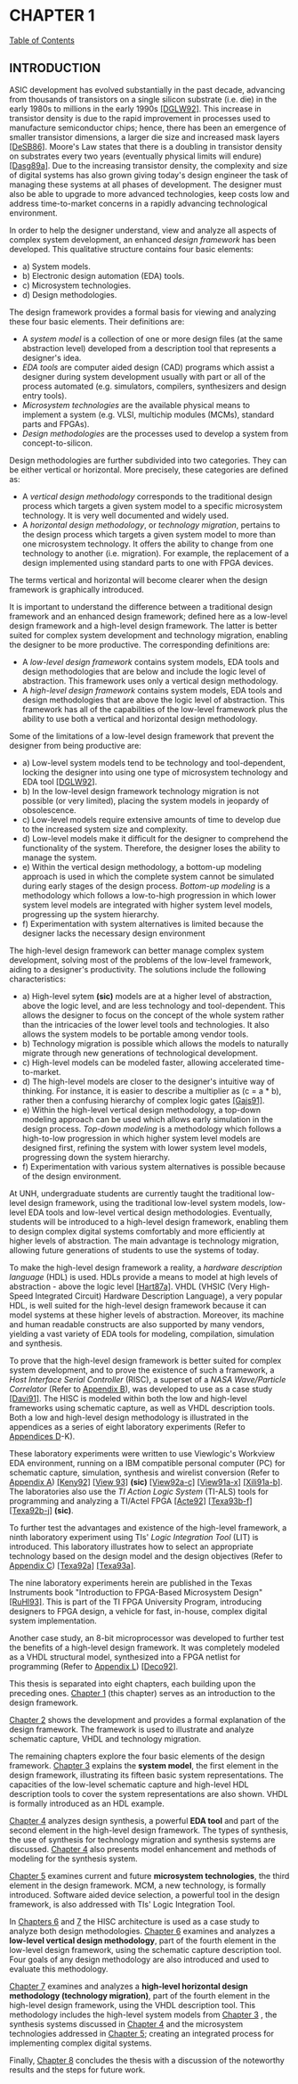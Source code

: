 
# CHAPTER 1

[Table of Contents](https://github.com/JeffDeCola/my-masters-thesis#table-of-contents)

## INTRODUCTION

ASIC development has evolved substantially in the past decade,
advancing from thousands of transistors on a single silicon substrate
(i.e. die) in the early 1980s to millions in the early 1990s
[[DGLW92]](https://github.com/JeffDeCola/my-masters-thesis/blob/master/references/references.md#dglw92).
This increase in transistor density is due to the rapid improvement in
processes used to manufacture semiconductor chips; hence, there has
been an emergence of smaller transistor dimensions, a larger die size
and increased mask layers
[[DeSB86]](https://github.com/JeffDeCola/my-masters-thesis/blob/master/references/references.md#desb86).
Moore's Law states that there is a
doubling in transistor density on substrates every two years
(eventually physical limits will endure)
[[Dasg89a]](https://github.com/JeffDeCola/my-masters-thesis/blob/master/references/references.md#dasg89a).
Due to the increasing transistor density, the complexity and size of
digital systems has also grown giving today's design engineer the task of
managing these systems at all phases of development. The designer
must also be able to upgrade to more advanced technologies, keep costs low
and address time-to-market concerns in a rapidly advancing technological environment.

In order to help the designer understand, view and analyze all aspects of
complex system development, an enhanced *design framework* has been developed.
This qualitative structure contains four basic elements:

* a) System models.
* b) Electronic design automation (EDA) tools.
* c) Microsystem technologies.
* d) Design methodologies.

The design framework provides a formal basis for viewing and analyzing these
four basic elements. Their definitions are:

* A *system model* is a collection of one or more design files
(at the same abstraction level) developed from a description tool
that represents a designer's idea.
* *EDA tools* are computer aided design (CAD) programs which assist a
designer during system development usually with part or all of the
process automated (e.g. simulators, compilers, synthesizers and design entry tools).
* *Microsystem technologies* are the available physical means to implement
a system (e.g. VLSI, multichip modules (MCMs), standard parts and FPGAs).
* *Design methodologies* are the processes used to develop a system from
concept-to-silicon.

Design methodologies are further subdivided into two categories.
They can be either vertical or horizontal. More precisely,
these categories are defined as:

* A *vertical design methodology* corresponds to the traditional design
process which targets a given system model to a specific microsystem technology.
It is very well documented and widely used.
* A *horizontal design methodology*, or *technology migration*, pertains to the
design process which targets a given system model to more than
one microsystem technology. It offers the ability to change from
one technology to another (i.e. migration). For example, the replacement
of a design implemented using standard parts to one with FPGA devices.

The terms vertical and horizontal will become clearer when the
design framework is graphically introduced.

It is important to understand the difference between a traditional design
framework and an enhanced design framework; defined here as a low-level
design framework and a high-level design framework. The latter is better
suited for complex system development and technology migration,
enabling the designer to be more productive. The corresponding definitions are:

* A *low-level design framework* contains system models, EDA tools and
design methodologies that are below and include the logic level of abstraction.
This framework uses only a vertical design methodology.
* A *high-level design framework* contains system models, EDA tools
and design methodologies that are above the logic level of abstraction.
This framework has all of the capabilities of the low-level framework
plus the ability to use both a vertical and horizontal design methodology.

Some of the limitations of a low-level design framework that prevent
the designer from being productive are:

* a) Low-level system models tend to be technology and tool-dependent,
  locking the designer into using one type of microsystem technology and EDA tool
  [[DGLW92]](https://github.com/JeffDeCola/my-masters-thesis/blob/master/references/references.md#dglw92).
* b) In the low-level design framework technology migration is not possible
  (or very limited), placing the system models in jeopardy of obsolescence.
* c) Low-level models require extensive amounts of time to develop due
  to the increased system size and complexity.
* d) Low-level models make it difficult for the designer to comprehend the
  functionality of the system. Therefore, the designer loses the ability
  to manage the system.
* e) Within the vertical design methodology, a bottom-up modeling approach
  is used in which the complete system cannot be simulated during early
  stages of the design process. *Bottom-up modeling* is a methodology which
  follows a low-to-high progression in which lower system level models
  are integrated with higher system level models, progressing up the
  system hierarchy.
* f) Experimentation with system alternatives is limited because the designer
  lacks the necessary design environment

The high-level design framework can better manage complex system development,
solving most of the problems of the low-level framework, aiding to a designer's
productivity. The solutions include the following characteristics:

* a) High-level sytem **(sic)** models are at a higher level of abstraction,
  above the logic level, and are less technology and tool-dependent.
  This allows the designer to focus on the concept of the whole system rather
  than the intricacies of the lower level tools and technologies. It also
  allows the system models to be portable among vendor tools.
* b) Technology migration is possible which allows the models to naturally
  migrate through new generations of technological development.
* c) High-level models can be modeled faster, allowing accelerated time-to-market.
* d) The high-level models are closer to the designer's intuitive way of
  thinking. For instance, it is easier to describe a multiplier as (c = a * b),
  rather then a confusing hierarchy of complex logic gates
  [[Gajs91]](https://github.com/JeffDeCola/my-masters-thesis/blob/master/references/references.md#gajs91).
* e) Within the high-level vertical design methodology, a top-down modeling
  approach can be used which allows early simulation in the design process.
  *Top-down modeling* is a methodology which follows a high-to-low progression
  in which higher system level models are designed first, refining the system
  with lower system level models, progressing down the system hierarchy.
* f) Experimentation with various system alternatives is possible because of
  the design environment.

At UNH, undergraduate students are currently taught the traditional low-level
design framework, using the traditional low-level system models, low-level EDA
tools and low-level vertical design methodologies. Eventually, students will
be introduced to a high-level design framework, enabling them to design complex
digital systems comfortably and more efficiently at higher levels of abstraction.
The main advantage is technology migration, allowing future generations of
students to use the systems of today.

To make the high-level design framework a reality, a *hardware description
language* (HDL) is used. HDLs provide a means to model at high levels of
abstraction - above the logic level
[[Hart87a]](https://github.com/JeffDeCola/my-masters-thesis/blob/master/references/references.md#hart87a).
VHDL (VHSIC (Very High-Speed
Integrated Circuit) Hardware Description Language), a very popular HDL, is well
suited for the high-level design framework because it can model systems at these
higher levels of abstraction. Moreover, its machine and human readable constructs
are also supported by many vendors, yielding a vast variety of EDA tools for
modeling, compilation, simulation and synthesis.

To prove that the high-level design framework is better suited for complex
system development, and to prove the existence of such a framework, a *Host
Interface Serial Controller* (RISC), a superset of a *NASA Wave/Particle Correlator*
(Refer to
[Appendix B](https://github.com/JeffDeCola/my-masters-thesis/blob/master/appendices/appendix-b/appendix-b.md)),
was developed to use as a case study
[[Davi91]](https://github.com/JeffDeCola/my-masters-thesis/blob/master/references/references.md#davi91).
The HISC is modeled within both the low and high-level frameworks using
schematic capture, as well as VHDL description tools. Both a low and
high-level design methodology is illustrated in the appendices as a
series of eight laboratory experiments (Refer to
[Appendices D](https://github.com/JeffDeCola/my-masters-thesis/blob/master/appendices/appendix-d/appendix-d.md)-K).

These laboratory experiments were written to use Viewlogic's Workview EDA
environment, running on a IBM compatible personal computer (PC) for schematic
capture, simulation, synthesis and wirelist conversion (Refer to
[Appendix A](https://github.com/JeffDeCola/my-masters-thesis/blob/master/appendices/appendix-a/appendix-a.md))
[[Keny92]](https://github.com/JeffDeCola/my-masters-thesis/blob/master/references/references.md#keny92)
[[View 93]](https://github.com/JeffDeCola/my-masters-thesis/blob/master/references/references.md#view93)
**(sic)**
[[View92a-c]](https://github.com/JeffDeCola/my-masters-thesis/blob/master/references/references.md#view92a)
[[View91a-x]](https://github.com/JeffDeCola/my-masters-thesis/blob/master/references/references.md#view91a)
[[Xili91a-b]](https://github.com/JeffDeCola/my-masters-thesis/blob/master/references/references.md#Xili91a).
The laboratories also use the *TI Action Logic System* (TI-ALS)
tools for programming and analyzing a TI/Actel FPGA
[[Acte92]](https://github.com/JeffDeCola/my-masters-thesis/blob/master/references/references.md#acte92)
[[Texa93b-f]](https://github.com/JeffDeCola/my-masters-thesis/blob/master/references/references.md#texa93b)
[[Texa92b-j]](https://github.com/JeffDeCola/my-masters-thesis/blob/master/references/references.md#texa92b)
**(sic)**.

To further test the advantages and existence of the high-level framework, a ninth
laboratory experiment using TIs' *Logic Integration Tool* (LIT) is introduced.
This laboratory illustrates how to select an appropriate technology based on
the design model and the design objectives (Refer to
[Appendix C](https://github.com/JeffDeCola/my-masters-thesis/blob/master/appendices/appendix-c/appendix-c.md))
[[Texa92a]](https://github.com/JeffDeCola/my-masters-thesis/blob/master/references/references.md#texa92a)
[[Texa93a]](https://github.com/JeffDeCola/my-masters-thesis/blob/master/references/references.md#texa93a).

The nine laboratory experiments herein are published in the Texas Instruments book
"Introduction to FPGA-Based Microsystem Design"
[[RuHl93]](https://github.com/JeffDeCola/my-masters-thesis/blob/master/references/references.md#ruhl93).
This is part of the TI FPGA University Program, introducing designers to FPGA design,
a vehicle for fast, in-house, complex digital system implementation.

Another case study, an 8-bit microprocessor was developed to further test the
benefits of a high-level design framework. It was completely modeled as a VHDL
structural model, synthesized into a FPGA netlist for programming (Refer to
[Appendix L](https://github.com/JeffDeCola/my-masters-thesis/blob/master/appendices/appendix-l/appendix-l.md))
[[Deco92]](https://github.com/JeffDeCola/my-masters-thesis/blob/master/references/references.md#deco92).

This thesis is separated into eight chapters, each building upon the preceding
ones.
[Chapter 1](https://github.com/JeffDeCola/my-masters-thesis/blob/master/chapters/chapter-1/chapter-1.md#chapter-1)
(this chapter) serves as an introduction to the design framework.

[Chapter 2](https://github.com/JeffDeCola/my-masters-thesis/blob/master/chapters/chapter-2/chapter-2.md#chapter-2)
shows the development and provides a formal explanation of the design framework.
The framework is used to illustrate and analyze schematic capture, VHDL and
technology migration.

The remaining chapters explore the four basic elements of the design framework.
[Chapter 3](https://github.com/JeffDeCola/my-masters-thesis/blob/master/chapters/chapter-3/chapter-3.md#chapter-3)
explains the **system model**, the first element in the design framework,
illustrating its fifteen basic system representations. The capacities of the
low-level schematic capture and high-level HDL description tools to cover the
system representations are also shown. VHDL is formally introduced as an HDL example.

[Chapter 4](https://github.com/JeffDeCola/my-masters-thesis/blob/master/chapters/chapter-4/chapter-4.md#chapter-4)
analyzes design synthesis, a powerful **EDA tool** and part of the second
element in the high-level design framework. The types of synthesis, the use of synthesis
for technology migration and synthesis systems are discussed.
[Chapter 4](https://github.com/JeffDeCola/my-masters-thesis/blob/master/chapters/chapter-4/chapter-4.md#chapter-4)
also presents model enhancement and methods of modeling for the synthesis system.

[Chapter 5](https://github.com/JeffDeCola/my-masters-thesis/blob/master/chapters/chapter-5/chapter-5.md#chapter-5)
examines current and future **microsystem technologies**, the third element
in the design framework. MCM, a new technology, is formally introduced. Software
aided device selection, a powerful tool in the design framework, is also addressed
with TIs' Logic Integration Tool.

In
[Chapters 6](https://github.com/JeffDeCola/my-masters-thesis/blob/master/chapters/chapter-6/chapter-6.md#chapter-6)
and
[7](https://github.com/JeffDeCola/my-masters-thesis/blob/master/chapters/chapter-7/chapter-7.md#chapter-7)
the HISC architecture is used as a case study to analyze
both design methodologies.
[Chapter 6](https://github.com/JeffDeCola/my-masters-thesis/blob/master/chapters/chapter-6/chapter-6.md#chapter-6)
examines and analyzes a
**low-level vertical design methodology**, part of the fourth element
in the low-level design framework, using the schematic capture description tool.
Four goals of any design methodology are also introduced and used to evaluate
this methodology.

[Chapter 7](https://github.com/JeffDeCola/my-masters-thesis/blob/master/chapters/chapter-7/chapter-7.md#chapter-7)
examines and analyzes a **high-level horizontal design methodology
(technology migration)**, part of the fourth element in the high-level design framework,
using the VHDL description tool. This methodology includes the high-level system
models from
[Chapter 3](https://github.com/JeffDeCola/my-masters-thesis/blob/master/chapters/chapter-3/chapter-3.md#chapter-3)
, the synthesis systems discussed in
[Chapter 4](https://github.com/JeffDeCola/my-masters-thesis/blob/master/chapters/chapter-4/chapter-4.md#chapter-4)
and the
microsystem technologies addressed in
[Chapter 5](https://github.com/JeffDeCola/my-masters-thesis/blob/master/chapters/chapter-5/chapter-5.md#chapter-5);
creating an integrated process
for implementing complex digital systems.

Finally,
[Chapter 8](https://github.com/JeffDeCola/my-masters-thesis/blob/master/chapters/chapter-8/chapter-8.md#chapter-8)
concludes the thesis with a discussion of the noteworthy
results and the steps for future work.
